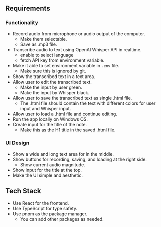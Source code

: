 ## Requirements

### Functionality

- Record audio from microphone or audio output of the computer.
  - Make them selectable.
  - Save as .mp3 file.
- Transcribe audio to text using OpenAI Whisper API in realtime.
  - enable to select language
  - fetch API key from environment variable.
- Make it able to set environment variable in `.env` file.
  - Make sure this is ignored by git.
- Show the transcribed text in a text area.
- Allow user to edit the transcribed text.
  - Make the input by user green.
  - Make the input by Whisper black.
- Allow user to save the transcribed text as single .html file.
  - The .html file should contain the text with different colors for user input and Whisper input.
- Allow user to load a .html file and continue editing.
- Run the app locally on Windows OS.
- Create input for the title of the note.
  - Make this as the H1 title in the saved .html file.

### UI Design

- Show a wide and long text area for in the middle.
- Show buttons for recording, saving, and loading at the right side.
  - Show current audio magnitude.
- Show input for the title at the top.
- Make the UI simple and aesthetic.

## Tech Stack

- Use React for the frontend.
- Use TypeScript for type safety.
- Use pnpm as the package manager.
  - You can add other packages as needed.
